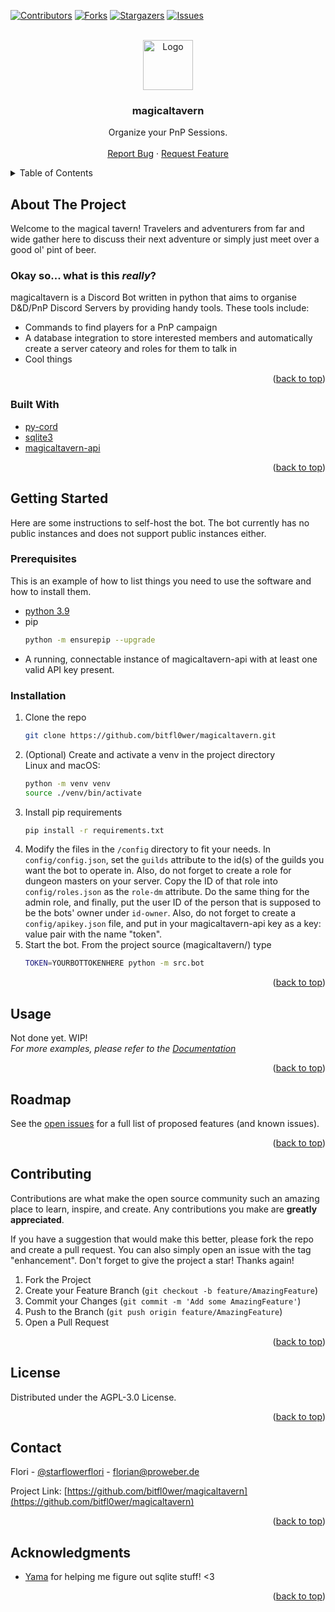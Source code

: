 <div id="top"></div>




<!-- PROJECT SHIELDS -->
<!--
*** I'm using markdown "reference style" links for readability.
*** Reference links are enclosed in brackets [ ] instead of parentheses ( ).
*** See the bottom of this document for the declaration of the reference variables
*** for contributors-url, forks-url, etc. This is an optional, concise syntax you may use.
*** https://www.markdownguide.org/basic-syntax/#reference-style-links
-->
[![Contributors][contributors-shield]][contributors-url]
[![Forks][forks-shield]][forks-url]
[![Stargazers][stars-shield]][stars-url]
[![Issues][issues-shield]][issues-url]



<!-- PROJECT LOGO -->
<br />
<div align="center">
  <a href="https://github.com/bitfl0wer/magicaltavern">
    <img src="https://cdn.discordapp.com/avatars/959837234033475584/744a62cb7f9f8e94931e1400a6ea45f4.png?size=256" alt="Logo" width="80" height="80">
  </a>

<h3 align="center">magicaltavern</h3>

  <p align="center">
    Organize your PnP Sessions.
    <br />
    <br />
    <a href="https://github.com/bitfl0wer/magicaltavern/issues">Report Bug</a>
    ·
    <a href="https://github.com/bitfl0wer/magicaltavern/issues">Request Feature</a>
  </p>
</div>



<!-- TABLE OF CONTENTS -->
<details>
  <summary>Table of Contents</summary>
  <ol>
    <li>
      <a href="#about-the-project">About The Project</a>
      <ul>
        <li><a href="#built-with">Built With</a></li>
      </ul>
    </li>
    <li>
      <a href="#getting-started">Getting Started</a>
      <ul>
        <li><a href="#prerequisites">Prerequisites</a></li>
        <li><a href="#installation">Installation</a></li>
      </ul>
    </li>
    <li><a href="#usage">Usage</a></li>
    <li><a href="#roadmap">Roadmap</a></li>
    <li><a href="#contributing">Contributing</a></li>
    <li><a href="#license">License</a></li>
    <li><a href="#contact">Contact</a></li>
    <li><a href="#acknowledgments">Acknowledgments</a></li>
  </ol>
</details>



<!-- ABOUT THE PROJECT -->
## About The Project

Welcome to the magical tavern! Travelers and adventurers from far and wide gather here to discuss their next adventure or simply just meet over a good ol' pint of beer.

### Okay so... what is this *really*?
magicaltavern is a Discord Bot written in python that aims to organise D&D/PnP Discord Servers by providing handy tools.
These tools include:
<br />
- Commands to find players for a PnP campaign
- A database integration to store interested members and automatically create a server cateory and roles for them to 
talk in
- Cool things

<p align="right">(<a href="#top">back to top</a>)</p>



### Built With

* [py-cord](https://docs.pycord.dev/en/master/)
* [sqlite3](https://www.sqlite.org/index.html)
* [magicaltavern-api](https://www.github.com/bitfl0wer/magicaltavern-api)

<p align="right">(<a href="#top">back to top</a>)</p>



<!-- GETTING STARTED -->
## Getting Started

Here are some instructions to self-host the bot. The bot currently has no public instances and does not support public
instances either.

### Prerequisites

This is an example of how to list things you need to use the software and how to install them.
* [python 3.9](https://www.python.org/downloads/)
* pip
  ```sh
  python -m ensurepip --upgrade
  ```
* A running, connectable instance of magicaltavern-api with at least one valid API key present.
  

### Installation

1. Clone the repo
   ```sh
   git clone https://github.com/bitfl0wer/magicaltavern.git
   ```
2. (Optional) Create and activate a venv in the project directory
    <br/>
Linux and macOS:
    ```sh
   python -m venv venv
   source ./venv/bin/activate
   ```
3. Install pip requirements
   ```sh
   pip install -r requirements.txt
   ```
4. Modify the files in the `/config` directory to fit your needs. In `config/config.json`, set the `guilds` attribute to
the id(s) of the guilds you want the bot to operate in. Also, do not forget to create a role for dungeon masters on your
server. Copy the ID of that role into `config/roles.json` as the `role-dm` attribute. Do the same thing for the admin
role, and finally, put the user ID of the person that is supposed to be the bots' owner under `id-owner`. Also, do not
forget to create a `config/apikey.json` file, and put in your magicaltavern-api key as a key: value pair with the name "token".
5. Start the bot. From the project source (magicaltavern/) type
    ```sh
    TOKEN=YOURBOTTOKENHERE python -m src.bot
    ```

<p align="right">(<a href="#top">back to top</a>)</p>



<!-- USAGE EXAMPLES -->
## Usage

Not done yet. WIP!
<br/>
_For more examples, please refer to the [Documentation](https://www.youtube.com/watch?v=dQw4w9WgXcQ)_

<p align="right">(<a href="#top">back to top</a>)</p>



<!-- ROADMAP -->
## Roadmap

See the [open issues](https://github.com/bitfl0wer/magicaltavern/issues) for a full list of proposed features (and known issues).

<p align="right">(<a href="#top">back to top</a>)</p>



<!-- CONTRIBUTING -->
## Contributing

Contributions are what make the open source community such an amazing place to learn, inspire, and create. Any contributions you make are **greatly appreciated**.

If you have a suggestion that would make this better, please fork the repo and create a pull request. You can also simply open an issue with the tag "enhancement".
Don't forget to give the project a star! Thanks again!

1. Fork the Project
2. Create your Feature Branch (`git checkout -b feature/AmazingFeature`)
3. Commit your Changes (`git commit -m 'Add some AmazingFeature'`)
4. Push to the Branch (`git push origin feature/AmazingFeature`)
5. Open a Pull Request

<p align="right">(<a href="#top">back to top</a>)</p>



<!-- LICENSE -->
## License

Distributed under the AGPL-3.0 License.

<p align="right">(<a href="#top">back to top</a>)</p>



<!-- CONTACT -->
## Contact

Flori - [@starflowerflori](https://twitter.com/starflowerflori) - florian@proweber.de

Project Link: [https://github.com/bitfl0wer/magicaltavern](https://github.com/bitfl0wer/magicaltavern)

<p align="right">(<a href="#top">back to top</a>)</p>



<!-- ACKNOWLEDGMENTS -->
## Acknowledgments

* [Yama](https://github.com/OParczyk) for helping me figure out sqlite stuff! <3


<p align="right">(<a href="#top">back to top</a>)</p>



<!-- MARKDOWN LINKS & IMAGES -->
<!-- https://www.markdownguide.org/basic-syntax/#reference-style-links -->
[contributors-shield]: https://img.shields.io/github/contributors/bitfl0wer/magicaltavern.svg?style=for-the-badge
[contributors-url]: https://github.com/bitfl0wer/magicaltavern/graphs/contributors
[forks-shield]: https://img.shields.io/github/forks/bitfl0wer/magicaltavern.svg?style=for-the-badge
[forks-url]: https://github.com/bitfl0wer/magicaltavern/network/members
[stars-shield]: https://img.shields.io/github/stars/bitfl0wer/magicaltavern.svg?style=for-the-badge
[stars-url]: https://github.com/bitfl0wer/magicaltavern/stargazers
[issues-shield]: https://img.shields.io/github/issues/bitfl0wer/magicaltavern.svg?style=for-the-badge
[issues-url]: https://github.com/bitfl0wer/magicaltavern/issues
[license-shield]: https://img.shields.io/github/license/bitfl0wer/magicaltavern.svg?style=for-the-badge
[license-url]: https://github.com/bitfl0wer/magicaltavern/blob/master/LICENSE.txt
[linkedin-shield]: https://img.shields.io/badge/-LinkedIn-black.svg?style=for-the-badge&logo=linkedin&colorB=555
[linkedin-url]: https://linkedin.com/in/linkedin_username
[product-screenshot]: images/screenshot.png
